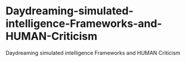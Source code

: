 # Daydreaming-simulated-intelligence-Frameworks-and-HUMAN-Criticism
Daydreaming simulated intelligence Frameworks and HUMAN Criticism
